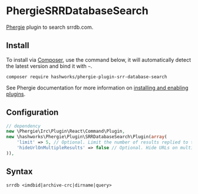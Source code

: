 # PhergieSRRDatabaseSearch

[Phergie](http://github.com/phergie/phergie-irc-bot-react/) plugin to search srrdb.com.

## Install

To install via [Composer](http://getcomposer.org/), use the command below, it will automatically detect the latest version and bind it with `~`.

```
composer require hashworks/phergie-plugin-srr-database-search
```

See Phergie documentation for more information on
[installing and enabling plugins](https://github.com/phergie/phergie-irc-bot-react/wiki/Usage#plugins).

## Configuration

```php
// dependency
new \Phergie\Irc\Plugin\React\Command\Plugin,
new \hashworks\Phergie\Plugin\SRRDatabaseSearch\Plugin(array(
    'limit' => 5, // Optional. Limit the number of results replied to the user.
    'hideUrlOnMultipleResults' => false // Optional. Hide URLs on multiple results.
)),
```

## Syntax

`srrdb <imdbid|archive-crc|dirname|query>`
